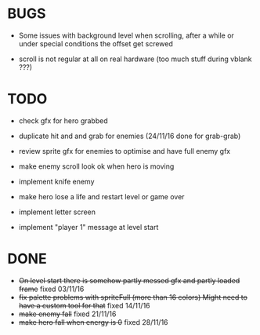 BUGS
====

* Some issues with background level when scrolling, after a while or under special
conditions the offset get screwed

* scroll is not regular at all on real hardware (too much stuff during vblank ???)

TODO
====

* check gfx for hero grabbed
* duplicate hit and and grab for enemies (24/11/16 done for grab-grab)
* review sprite gfx for enemies to optimise and have full enemy gfx

* make enemy scroll look ok when hero is moving

* implement knife enemy

* make hero lose a life and restart level or game over

* implement letter screen
* implement "player 1" message at level start 

DONE
====

* ~~On level start there is somehow partly messed gfx and partly loaded frame~~ fixed 03/11/16
* ~~fix palette problems with spriteFull (more than 16 colors) Might need to have a custom tool for that~~ fixed 14/11/16
* ~~make enemy fall~~ fixed 21/11/16
* ~~make hero fall when energy is 0~~ fixed 28/11/16
